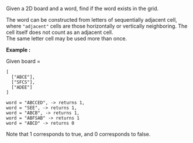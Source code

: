<div class="markdown-content" id="problem-content">
<p>Given a 2D board and a word, find if the word exists in the grid.</p>
<p>The word can be constructed from letters of sequentially adjacent cell, where <code class="highlighter-rouge">"adjacent"</code> cells are those horizontally or vertically neighboring. The cell itself does not count as an adjacent cell. <br/>
The same letter cell may be used more than once.</p>
<p><strong>Example :</strong></p>
<p>Given board =</p>
<div class="highlighter-rouge"><pre class="highlight"><code>[
  ["ABCE"],
  ["SFCS"],
  ["ADEE"]
]
</code></pre>
</div>
<div class="highlighter-rouge"><pre class="highlight"><code>word = "ABCCED", -&gt; returns 1,
word = "SEE", -&gt; returns 1,
word = "ABCB", -&gt; returns 1,
word = "ABFSAB" -&gt; returns 1
word = "ABCD" -&gt; returns 0
</code></pre>
</div>
<p>Note that 1 corresponds to true, and 0 corresponds to false.</p>

</div>